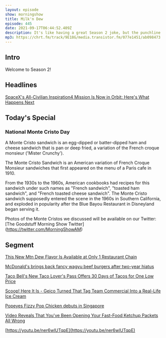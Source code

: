 ```yaml
---
layout: episode
show: morningshow
title: Milk'n Dew
episode: 445
date: 2021-09-17T06:44:52.409Z
description: It's like having a great Season 2 joke, but the punchline is
mp3: https://chrt.fm/track/9E18G/media.transistor.fm/077e1451/ab098473.mp3
---
```

## Intro

Welcome to Season 2!

## Headlines

[SpaceX's All-Civilian Inspiration4 Mission Is Now in Orbit: Here's What Happens Next](https://gizmodo.com/spacex-s-all-civilian-inspiration4-mission-is-now-in-or-1847687655)

## Today's Special

### National Monte Cristo Day

A Monte Cristo sandwich is an egg-dipped or batter-dipped ham and cheese sandwich that is pan or deep fried, a variation of the French croque monsieur ('Mister Crunchy').

The Monte Cristo Sandwich is an American variation of French Croque Monsieur sandwiches that first appeared on the menu of a Paris cafe in 1910.

From the 1930s to the 1960s, American cookbooks had recipes for this sandwich under such names as "French sandwich", "toasted ham sandwich", and "French toasted cheese sandwich". The Monte Cristo sandwich supposedly entered the scene in the 1960s in Southern California, and exploded in popularity after the Blue Bayou Restaurant in Disneyland began serving it.

Photos of the Monte Cristos we discussed will be available on our Twitter: 
[The Goodstuff Morning Show Twitter]
(https://twitter.com/MorningShowAM)

## Segment

[This New Mtn Dew Flavor Is Available at Only 1 Restaurant Chain](https://www.thrillist.com/news/nation/mtn-dew-dark-berry-bash-applebees)

[McDonald's brings back fancy wagyu beef burgers after two-year hiatus](https://www.dailymail.co.uk/femail/article-9987563/McDonalds-Australia-brings-fancy-wagyu-beef-burgers-two-year-hiatus.html)

[Taco Bell's New Taco Lover's Pass Offers 30 Days of Tacos for One Low Price](https://www.foodandwine.com/news/taco-bell-subscription-test)

[Scoop! Here It Is - Geico Turned That Tag Team Commercial Into a Real-Life Ice Cream](https://www.foodandwine.com/news/scoop-there-it-is-commercial-ice-cream-tag-team-geico)

[Popeyes Fizzy Pop Chicken debuts in Singapore](https://thetakeout.com/popeyes-singapore-fizzy-pop-chicken-pop-rocks-explode-f-1847688471)

[Video Reveals That You've Been Opening Your Fast-Food Ketchup Packets All Wrong](https://www.entrepreneur.com/article/385049)

[https://youtu.be/ner6wlUTqpE](https://youtu.be/ner6wlUTqpE)